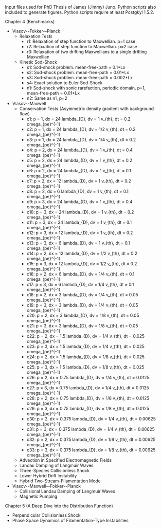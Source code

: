 Input files used for PhD Thesis of James (Jimmy) Juno.
Python scripts also included to generate figures. Python scripts require at least Postgkyl 1.5.2.

Chapter 4 (Benchmarks)

- Vlasov--Fokker--Planck
  - Relaxation Tests
    - r1: Relaxation of step function to Maxwellian. p=1 case
    - r2: Relaxation of step function to Maxwellian. p=2 case
    - r3: Relaxation of two drifting Maxwellians to a single drifting Maxwellian
  - Kinetic Sod-Shock
    - s1: Sod-shock problem. mean-free-path = 0.1*Lx
    - s2: Sod-shock problem. mean-free-path = 0.01*Lx
    - s3: Sod-shock problem. mean-free-path = 0.002*Lx
    - s4: Exact solution to Euler Sod-Shock
    - n1: Sod-shock with sonic rarefaction, periodic domain, p=1, mean-free-path = 0.01*Lx
    - n2: Same as n1, p=2
- Vlasov--Maxwell
  - Conservation Tests (Asymmetric density gradient with background flow)
    - c1: p = 1, dx = 24 lambda_{D}, dv = 1 v_{th}, dt = 0.2 omega_{pe}^{-1}
    - c2: p = 1, dx = 24 lambda_{D}, dv = 1/2 v_{th}, dt = 0.2 omega_{pe}^{-1}
    - c3: p = 1, dx = 24 lambda_{D}, dv = 1/4 v_{th}, dt = 0.2 omega_{pe}^{-1}
    - c4: p = 2, dx = 24 lambda_{D}, dv = 1 v_{th}, dt = 0.4 omega_{pe}^{-1}
    - c5: p = 2, dx = 24 lambda_{D}, dv = 1 v_{th}, dt = 0.2 omega_{pe}^{-1}
    - c6: p = 2, dx = 24 lambda_{D}, dv = 1 v_{th}, dt = 0.1 omega_{pe}^{-1}
    - c7: p = 2, dx = 12 lambda_{D}, dv = 1 v_{th}, dt = 0.2 omega_{pe}^{-1}
    - c8: p = 2, dx = 6 lambda_{D}, dv = 1 v_{th}, dt = 0.1 omega_{pe}^{-1}
    - c9: p = 3, dx = 24 lambda_{D}, dv = 1 v_{th}, dt = 0.4 omega_{pe}^{-1}
    - c10: p = 3, dx = 24 lambda_{D}, dv = 1 v_{th}, dt = 0.2 omega_{pe}^{-1}
    - c11: p = 3, dx = 24 lambda_{D}, dv = 1 v_{th}, dt = 0.1 omega_{pe}^{-1}
    - c12: p = 3, dx = 12 lambda_{D}, dv = 1 v_{th}, dt = 0.2 omega_{pe}^{-1}
    - c13: p = 3, dx = 6 lambda_{D}, dv = 1 v_{th}, dt = 0.1 omega_{pe}^{-1}
    - c14: p = 2, dx = 12 lambda_{D}, dv = 1/2 v_{th}, dt = 0.2 omega_{pe}^{-1}
    - c15: p = 3, dx = 12 lambda_{D}, dv = 1/2 v_{th}, dt = 0.2 omega_{pe}^{-1}
    - c16: p = 2, dx = 6 lambda_{D}, dv = 1/4 v_{th}, dt = 0.1 omega_{pe}^{-1}
    - c17: p = 3, dx = 6 lambda_{D}, dv = 1/4 v_{th}, dt = 0.1 omega_{pe}^{-1}
    - c18: p = 2, dx = 3 lambda_{D}, dv = 1/4 v_{th}, dt = 0.05 omega_{pe}^{-1}
    - c19: p = 3, dx = 3 lambda_{D}, dv = 1/4 v_{th}, dt = 0.05 omega_{pe}^{-1}
    - c20: p = 2, dx = 3 lambda_{D}, dv = 1/8 v_{th}, dt = 0.05 omega_{pe}^{-1}
    - c21: p = 3, dx = 3 lambda_{D}, dv = 1/8 v_{th}, dt = 0.05 omega_{pe}^{-1}
    - c22: p = 2, dx = 1.5 lambda_{D}, dv = 1/4 v_{th}, dt = 0.025 omega_{pe}^{-1}
    - c23: p = 3, dx = 1.5 lambda_{D}, dv = 1/4 v_{th}, dt = 0.025 omega_{pe}^{-1}
    - c24: p = 2, dx = 1.5 lambda_{D}, dv = 1/8 v_{th}, dt = 0.025 omega_{pe}^{-1}
    - c25: p = 3, dx = 1.5 lambda_{D}, dv = 1/8 v_{th}, dt = 0.025 omega_{pe}^{-1}
    - c26: p = 2, dx = 0.75 lambda_{D}, dv = 1/4 v_{th}, dt = 0.0125 omega_{pe}^{-1}
    - c27: p = 3, dx = 0.75 lambda_{D}, dv = 1/4 v_{th}, dt = 0.0125 omega_{pe}^{-1}
    - c28: p = 2, dx = 0.75 lambda_{D}, dv = 1/8 v_{th}, dt = 0.0125 omega_{pe}^{-1}
    - c29: p = 3, dx = 0.75 lambda_{D}, dv = 1/8 v_{th}, dt = 0.0125 omega_{pe}^{-1}
    - c30: p = 2, dx = 0.375 lambda_{D}, dv = 1/4 v_{th}, dt = 0.00625 omega_{pe}^{-1}
    - c31: p = 3, dx = 0.375 lambda_{D}, dv = 1/4 v_{th}, dt = 0.00625 omega_{pe}^{-1}
    - c32: p = 2, dx = 0.375 lambda_{D}, dv = 1/8 v_{th}, dt = 0.00625 omega_{pe}^{-1}
    - c33: p = 3, dx = 0.375 lambda_{D}, dv = 1/8 v_{th}, dt = 0.00625 omega_{pe}^{-1}
  - Advection in Specified Electromagnetic Fields
  - Landau Damping of Langmuir Waves
  - Three-Species Collisionless Shock
  - Lower Hybrid Drift Instability
  - Hybrid Two-Stream-Filamentation Mode
- Vlasov--Maxwell--Fokker--Planck
  - Collisional Landau Damping of Langmuir Waves
  - Magnetic Pumping

Chapter 5 (A Deep Dive into the Distribution Function)

- Perpendicular Collisionless Shock
- Phase Space Dynamics of Filamentation-Type Instabilities